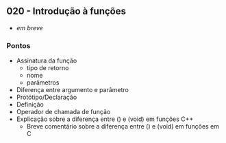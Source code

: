 ## 020 - Introdução à funções

- *em breve*

### Pontos
- Assinatura da função
  - tipo de retorno
  - nome
  - parâmetros
- Diferença entre argumento e parâmetro
- Protótipo/Declaração
- Definição
- Operador de chamada de função
- Explicação sobre a diferença entre () e (void) em funções C++
  - Breve comentário sobre a diferença entre () e (void) em funções em C
